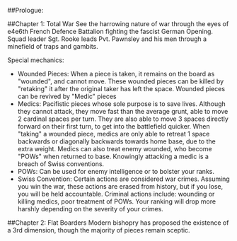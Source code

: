 ##Prologue: 

##Chapter 1: Total War
See the harrowing nature of war through the eyes of e4e6th French Defence Battalion fighting the fascist German Opening.
Squad leader Sgt. Rooke leads Pvt. Pawnsley and his men through a minefield of traps and gambits.

Special mechanics:
* Wounded Pieces: When a piece is taken, it remains on the board as "wounded", and cannot move. These wounded pieces 
can be killed by "retaking" it after the original taker has left the space.
Wounded pieces can be revived by "Medic" pieces
* Medics: Pacifistic pieces whose sole purpose is to save lives. Although they cannot attack, they move fast than the
average grunt, able to move 2 cardinal spaces per turn. They are also able to move 3 spaces directly forward on their
first turn, to get into the battlefield quicker. When "taking" a wounded piece, medics are only able to retreat 1
space backwards or diagonally backwards towards home base, due to the extra weight. Medics can also treat enemy wounded,
who become "POWs" when returned to base. Knowingly attacking a medic is a breach of Swiss conventions.
* POWs: Can be used for enemy intelligence or to bolster your ranks.
* Swiss Convention: Certain actions are considered war crimes. Assuming you win the war, these actions are erased
from history, but if you lose, you will be held accountable. Criminal actions include: wounding or killing medics,
poor treatment of POWs. Your ranking will drop more harshly depending on the severity of your crimes.

##Chapter 2: Flat Boarders
Modern bishopry has proposed the existence of a 3rd dimension, though the majority of pieces remain sceptic.
